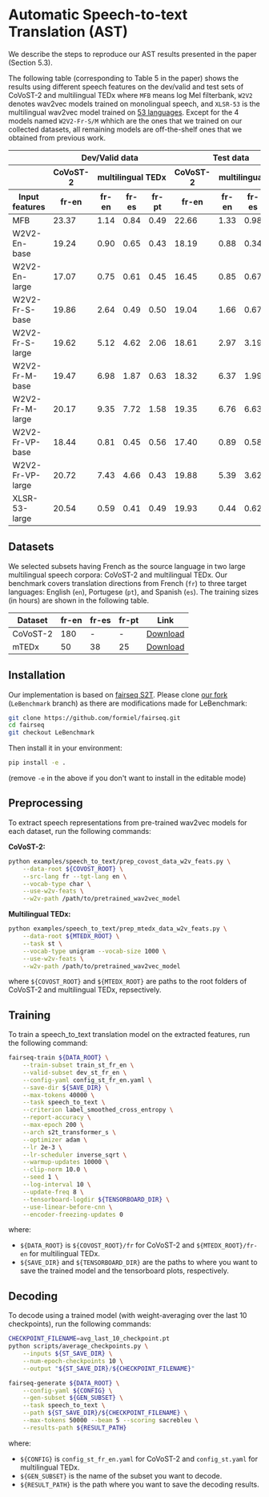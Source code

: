 # Automatic Speech-to-text Translation (AST)

We describe the steps to reproduce our AST results presented in the paper (Section 5.3).  

The following table (corresponding to Table 5 in the paper) shows the results using different speech features on the dev/valid and test sets of CoVoST-2 and multilingual TEDx where `MFB` means log Mel filterbank, `W2V2` denotes wav2vec models trained on monolingual speech, and `XLSR-53` is the multilingual wav2vec model trained on [53 languages](https://arxiv.org/abs/2006.13979). Except for the 4 models named `W2V2-Fr-S/M` whhich are the ones that we trained on our collected datasets, all remaining models are off-the-shelf ones that we obtained from previous work.


<table>
  <thead>
    <tr>
      <th></th>
      <th colspan="4">Dev/Valid data</th>
      <th colspan="4">Test data</th>
      <th></th>
    </tr>
  </thead>
    <thead>
    <tr>
      <th></th>
      <th>CoVoST-2</th>
      <th colspan="3">multilingual TEDx</th>
      <th>CoVoST-2</th>
      <th colspan="3">multilingual TEDx</th>
      <th></th>
    </tr>
    </thead>
    <thead>
    <tr>
      <th>Input features</th>
      <th>fr-en</th>
      <th>fr-en</th>
      <th>fr-es</th>
      <th>fr-pt</th>
      <th>fr-en</th>
      <th>fr-en</th>
      <th>fr-es</th>
      <th>fr-pt</th>
      <th>Link</th>
    </tr>
    </thead>
  <tbody>
    <tr>
	 <td>MFB</td>
	 <td>23.37</td>
	 <td>1.14</td>
	 <td>0.84</td>
	 <td>0.49</td>
	 <td>22.66</td>
	 <td>1.33</td>
	 <td>0.98</td>
	 <td>0.68</td>
	 <td></td>
</tr>
<tr>
	 <td>W2V2-En-base</td>
	 <td>19.24</td>
	 <td>0.90</td>
	 <td>0.65</td>
	 <td>0.43</td>
	 <td>18.19</td>
	 <td>0.88</td>
	 <td>0.34</td>
	 <td>0.27</td>
	 <td><a href=https://dl.fbaipublicfiles.com/fairseq/wav2vec/wav2vec_small.pt>Download</a></td>
</tr>
<tr>
	 <td>W2V2-En-large</td>
	 <td>17.07</td>
	 <td>0.75</td>
	 <td>0.61</td>
	 <td>0.45</td>
	 <td>16.45</td>
	 <td>0.85</td>
	 <td>0.67</td>
	 <td>0.32</td>
	 <td><a href=https://dl.fbaipublicfiles.com/fairseq/wav2vec/libri960_big.pt>Download</a></td>
</tr>
<tr>
	 <td>W2V2-Fr-S-base</td>
	 <td>19.86</td>
	 <td>2.64</td>
	 <td>0.49</td>
	 <td>0.50</td>
	 <td>19.04</td>
	 <td>1.66</td>
	 <td>0.67</td>
	 <td>0.61</td>
	 <td><a href=https://huggingface.co/LeBenchmark/wav2vec2-FR-S-base>Download</a></td>
</tr>
<tr>
	 <td>W2V2-Fr-S-large</td>
	 <td>19.62</td>
	 <td>5.12</td>
	 <td>4.62</td>
	 <td>2.06</td>
	 <td>18.61</td>
	 <td>2.97</td>
	 <td>3.19</td>
	 <td>2.25</td>
	 <td><a href=https://huggingface.co/LeBenchmark/wav2vec2-FR-S-large>Download</a></td>
</tr>
<tr>
	 <td>W2V2-Fr-M-base</td>
	 <td>19.47</td>
	 <td>6.98</td>
	 <td>1.87</td>
	 <td>0.63</td>
	 <td>18.32</td>
	 <td>6.37</td>
	 <td>1.99</td>
	 <td>0.54</td>
	 <td><a href=https://huggingface.co/LeBenchmark/wav2vec2-FR-M-base>Download</a></td>
</tr>
<tr>
	 <td>W2V2-Fr-M-large</td>
	 <td>20.17</td>
	 <td>9.35</td>
	 <td>7.72</td>
	 <td>1.58</td>
	 <td>19.35</td>
	 <td>6.76</td>
	 <td>6.63</td>
	 <td>1.63</td>
	 <td><a href=https://huggingface.co/LeBenchmark/wav2vec2-FR-M-large>Download</a></td>
</tr>
<tr>
	 <td>W2V2-Fr-VP-base</td>
	 <td>18.44</td>
	 <td>0.81</td>
	 <td>0.45</td>
	 <td>0.56</td>
	 <td>17.40</td>
	 <td>0.89</td>
	 <td>0.58</td>
	 <td>0.75</td>
	 <td><a href=https://dl.fbaipublicfiles.com/voxpopuli/models/wav2vec2_base_fr.pt>Download</a></td>
</tr>
<tr>
	 <td>W2V2-Fr-VP-large</td>
	 <td>20.72</td>
	 <td>7.43</td>
	 <td>4.66</td>
	 <td>0.43</td>
	 <td>19.88</td>
	 <td>5.39</td>
	 <td>3.62</td>
	 <td>0.49</td>
	 <td><a href=https://dl.fbaipublicfiles.com/voxpopuli/models/wav2vec2_large_fr.pt>Download</a></td>
</tr>
<tr>
	 <td>XLSR-53-large</td>
	 <td>20.54</td>
	 <td>0.59</td>
	 <td>0.41</td>
	 <td>0.49</td>
	 <td>19.93</td>
	 <td>0.44</td>
	 <td>0.62</td>
	 <td>0.29</td>
	 <td><a href=https://dl.fbaipublicfiles.com/fairseq/wav2vec/xlsr_53_56k.pt>Download</a></td>
</tr>
  </tbody>
</table>

<!-- |                    |              Dev/Valid data ||||                   Test data ||||  |
|                    | CoVoST-2 | multilingual TEDx ||| CoVoST-2 | multilingual TEDx |||  |
| Input features     | fr-en | fr-en | fr-es | fr-pt | fr-en | fr-en | fr-es | fr-pt | Link|
| -----              | :---: | :---: | :---: | :---: | :---: | :---: | :---: | :---: | --- |
| MFB                |   **23.37** | 1.14 | 0.84 | 0.49 | **22.66** | 1.33 | 0.98 | 0.68 | |
| W2V2-En-*base*     |   19.24 | 0.90 | 0.65 | 0.43 | 18.19 | 0.88 | 0.34 | 0.27 | [Download](https://dl.fbaipublicfiles.com/fairseq/wav2vec/wav2vec_small.pt) |
| W2V2-En-*large*    |   17.07 | 0.75 | 0.61 | 0.45 | 16.45 | 0.85 | 0.67 | 0.32 | [Download](https://dl.fbaipublicfiles.com/fairseq/wav2vec/libri960_big.pt) |
| W2V2-Fr-S-*base*   |   19.86 | 2.64 | 0.49 | 0.50 | 19.04 | 1.66 | 0.67 | 0.61 | [Download](https://huggingface.co/LeBenchmark/wav2vec2-FR-S-base) |
| W2V2-Fr-S-*large*  |   19.62 | 5.12 | 4.62 | **2.06** | 18.61 | 2.97 | 3.19 | **2.25** | [Download](https://huggingface.co/LeBenchmark/wav2vec2-FR-S-large) |
| W2V2-Fr-M-*base*   |   19.47 | 6.98 | 1.87 | 0.63 | 18.32 | 6.37 | 1.99 | 0.54 | [Download](https://huggingface.co/LeBenchmark/wav2vec2-FR-M-base) |
| W2V2-Fr-M-*large*  |   20.17 | **9.35** | **7.72** | 1.58 | 19.35 | **6.76** | **6.63** | 1.63 | [Download](https://huggingface.co/LeBenchmark/wav2vec2-FR-M-large) |
| W2V2-Fr-VP-*base*  |   18.44 | 0.81 | 0.45 | 0.56 | 17.40 | 0.89 | 0.58 | 0.75 | [Download](https://dl.fbaipublicfiles.com/voxpopuli/models/wav2vec2_base_fr.pt) |
| W2V2-Fr-VP-*large* |   20.72 | 7.43 | 4.66 | 0.43 | 19.88 | 5.39 | 3.62 | 0.49 | [Download](https://dl.fbaipublicfiles.com/voxpopuli/models/wav2vec2_large_fr.pt) |
| XLSR-53-*large*    |   20.54 | 0.59 | 0.41 | 0.49 | 19.93 | 0.44 | 0.62 | 0.29 | [Download](https://dl.fbaipublicfiles.com/fairseq/wav2vec/xlsr_53_56k.pt) | -->


## Datasets
We selected subsets having French as the source language in two large multilingual speech corpora: CoVoST-2 and multilingual TEDx. 
Our benchmark covers translation directions from French (`fr`) to three target languages: English (`en`), Portugese (`pt`), and Spanish (`es`). 
The training sizes (in hours) are shown in the following table.

| Dataset     | fr-en | fr-es | fr-pt | Link |
| ----- | ----- | ----- | ----- | ----- |
| CoVoST-2    |   180     | -     | -     | [Download](https://voice-prod-bundler-ee1969a6ce8178826482b88e843c335139bd3fb4.s3.amazonaws.com/cv-corpus-4-2019-12-10/fr.tar.gz) |
| mTEDx       |   50      |  38   | 25    | [Download](https://www.openslr.org/resources/100) |


## Installation
Our implementation is based on [fairseq S2T](https://github.com/pytorch/fairseq/tree/master/examples/speech_to_text). 
Please clone [our fork](https://github.com/formiel/fairseq/tree/LeBenchmark) (`LeBenchmark` branch)
as there are modifications made for LeBenchmark:

```bash
git clone https://github.com/formiel/fairseq.git
cd fairseq
git checkout LeBenchmark
```

Then install it in your environment:
```bash
pip install -e . 
```
(remove `-e` in the above if you don't want to install in the editable mode)

## Preprocessing
To extract speech representations from pre-trained wav2vec models for each dataset,
run the following commands:

**CoVoST-2:**
```bash
python examples/speech_to_text/prep_covost_data_w2v_feats.py \
    --data-root ${COVOST_ROOT} \
    --src-lang fr --tgt-lang en \
    --vocab-type char \
    --use-w2v-feats \
    --w2v-path /path/to/pretrained_wav2vec_model
```
**Multilingual TEDx:**
<!-- For multilingual TEDx, you can downsample the audio files to 16kHz using the 
script in this repo:

```bash
python AST/tools/convert_to_wav.py --audio-dir /path/to/original/audio/folder \
                                   --audio-ext flac \
                                   --wav-dir /path/to/output/folder
``` -->

```bash
python examples/speech_to_text/prep_mtedx_data_w2v_feats.py \
    --data-root ${MTEDX_ROOT} \
    --task st \
    --vocab-type unigram --vocab-size 1000 \
    --use-w2v-feats \
    --w2v-path /path/to/pretrained_wav2vec_model
```
where `${COVOST_ROOT}` and `${MTEDX_ROOT}` are paths to the root folders of CoVoST-2 
and multilingual TEDx, repsectively.


## Training
To train a speech_to_text translation model on the extracted features,
run the following command:

```bash
fairseq-train ${DATA_ROOT} \
    --train-subset train_st_fr_en \
    --valid-subset dev_st_fr_en \
    --config-yaml config_st_fr_en.yaml \
    --save-dir ${SAVE_DIR} \
    --max-tokens 40000 \
    --task speech_to_text \
    --criterion label_smoothed_cross_entropy \
    --report-accuracy \
    --max-epoch 200 \
    --arch s2t_transformer_s \
    --optimizer adam \
    --lr 2e-3 \
    --lr-scheduler inverse_sqrt \
    --warmup-updates 10000 \
    --clip-norm 10.0 \
    --seed 1 \
    --log-interval 10 \
    --update-freq 8 \
    --tensorboard-logdir ${TENSORBOARD_DIR} \
    --use-linear-before-cnn \
    --encoder-freezing-updates 0
```
where:
- `${DATA_ROOT}` is `${COVOST_ROOT}/fr` for CoVoST-2 and `${MTEDX_ROOT}/fr-en` 
for multilingual TEDx.
- `${SAVE_DIR}` and `${TENSORBOARD_DIR}` are the paths to where you want to save 
the trained model and the tensorboard plots, respectively.

## Decoding
To decode using a trained model (with weight-averaging over the last 10 checkpoints),
run the following commands:

```bash
CHECKPOINT_FILENAME=avg_last_10_checkpoint.pt
python scripts/average_checkpoints.py \
    --inputs ${ST_SAVE_DIR} \
    --num-epoch-checkpoints 10 \
    --output "${ST_SAVE_DIR}/${CHECKPOINT_FILENAME}"

fairseq-generate ${DATA_ROOT} \
    --config-yaml ${CONFIG} \
    --gen-subset ${GEN_SUBSET} \
    --task speech_to_text \
    --path ${ST_SAVE_DIR}/${CHECKPOINT_FILENAME} \
    --max-tokens 50000 --beam 5 --scoring sacrebleu \
    --results-path ${RESULT_PATH}
```
where:
- `${CONFIG}` is `config_st_fr_en.yaml` for CoVoST-2 and `config_st.yaml` for 
multilingual TEDx.
- `${GEN_SUBSET}` is the name of the subset you want to decode.
- `${RESULT_PATH}` is the path where you want to save the decoding results.
